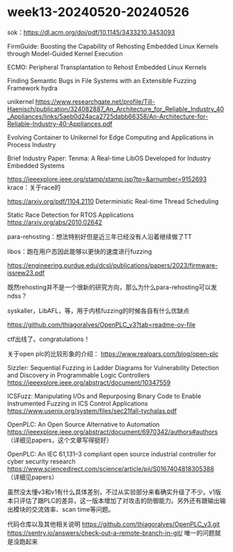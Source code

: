 # week13-20240520-20240526

sok：https://dl.acm.org/doi/pdf/10.1145/3433210.3453093

FirmGuide: Boosting the Capability of Rehosting Embedded Linux Kernels through Model-Guided Kernel Execution

ECMO: Peripheral Transplantation to Rehost Embedded Linux Kernels

Finding Semantic Bugs in File Systems with an Extensible Fuzzing Framework  hydra

unikernel
https://www.researchgate.net/profile/Till-Haenisch/publication/324082887_An_Architecture_for_Reliable_Industry_40_Appliances/links/5aeb0d24aca2725dabb66358/An-Architecture-for-Reliable-Industry-40-Appliances.pdf

Evolving Container to Unikernel for Edge Computing and Applications in Process Industry

Brief Industry Paper: Tenma: A Real-time LibOS Developed for Industry Embedded Systems

https://ieeexplore.ieee.org/stamp/stamp.jsp?tp=&arnumber=9152693  krace：关于race的

https://arxiv.org/pdf/1104.2110    Deterministic Real-time Thread Scheduling

Static Race Detection for RTOS Applications
https://arxiv.org/abs/2010.02642

para-rehosting：想法特别好但是近三年已经没有人沿着继续做了TT

libos：跑在用户态因此能够以更快的速度进行fuzzing


https://engineering.purdue.edu/dcsl/publications/papers/2023/firmware-issrew23.pdf

既然rehosting并不是一个很新的研究方向，那么为什么para-rehosting可以发ndss？


syskaller，LibAFL，等，用于内核fuzzing的时候各自有什么优缺点


https://github.com/thiagoralves/OpenPLC_v3?tab=readme-ov-file


ctf出线了。congratulations！


关于open plc的比较形象的介绍：
https://www.realpars.com/blog/open-plc



Sizzler: Sequential Fuzzing in Ladder Diagrams for Vulnerability Detection and Discovery in Programmable Logic Controllers
https://ieeexplore.ieee.org/abstract/document/10347559


ICSFuzz: Manipulating I/Os and Repurposing Binary Code to Enable Instrumented Fuzzing in ICS Control Applications
https://www.usenix.org/system/files/sec21fall-tychalas.pdf


OpenPLC: An Open Source Alternative to Automation
https://ieeexplore.ieee.org/abstract/document/6970342/authors#authors
（详细见papers，这个文章写得挺好）

OpenPLC: An IEC 61,131–3 compliant open source industrial controller for cyber security research
https://www.sciencedirect.com/science/article/pii/S0167404818305388
（详细见papers）

虽然没太懂v3和v1有什么具体差别，不过从实验部分来看确实升级了不少。v1版本只评估了跟PLC的差异，这一版本增加了对攻击的防御能力。另外还有跟输出输出模块的交流效率、scan time等问题。


代码仓库以及其他相关说明
https://github.com/thiagoralves/OpenPLC_v3.git
https://sentry.io/answers/check-out-a-remote-branch-in-git/
唯一的问题就是没跑起来